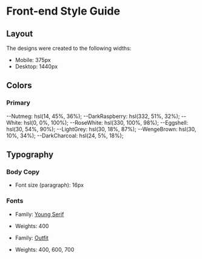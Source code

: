 # Front-end Style Guide

## Layout

The designs were created to the following widths:

- Mobile: 375px
- Desktop: 1440px

## Colors

### Primary

--Nutmeg: hsl(14, 45%, 36%);
--DarkRaspberry: hsl(332, 51%, 32%);
--White: hsl(0, 0%, 100%);
--RoseWhite: hsl(330, 100%, 98%);
--Eggshell: hsl(30, 54%, 90%);
--LightGrey: hsl(30, 18%, 87%);
--WengeBrown: hsl(30, 10%, 34%);
--DarkCharcoal: hsl(24, 5%, 18%);

## Typography

### Body Copy

- Font size (paragraph): 16px

### Fonts

- Family: [Young Serif](https://fonts.google.com/specimen/Young+Serif)
- Weights: 400

- Family: [Outfit](https://fonts.google.com/specimen/Outfit)
- Weights: 400, 600, 700
